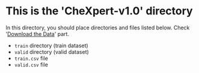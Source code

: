 # This is the 'CheXpert-v1.0' directory
In this directory, you should place directories and files listed below. Check '[Download the Data](https://github.com/Stomper10/CheXpert#1-download-the-data)' part.
* `train` directory (train dataset)
* `valid` directory (valid dataset)
* `train.csv` file
* `valid.csv` file
